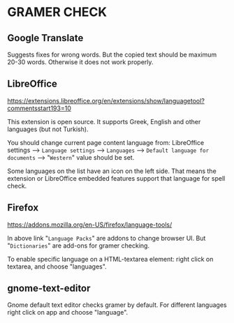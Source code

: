 # GRAMER CHECK

## Google Translate

Suggests fixes for wrong words. But the copied text should be maximum 20-30 words. Otherwise it does not work properly.

## LibreOffice

<https://extensions.libreoffice.org/en/extensions/show/languagetool?commentsstart193=10>

This extension is open source. It supports Greek, English and other languages (but not Turkish).

You should change current page content language from: LibreOffice settings --> `Language settings` --> `Languages` --> `Default language for documents` --> "`Western`" value should be set.

Some languages on the list have an icon on the left side. That means the extension or LibreOffice embedded features support that language for spell check.

## Firefox

<https://addons.mozilla.org/en-US/firefox/language-tools/>

In above link "`Language Packs`" are addons to change browser UI. But "`Dictionaries`" are add-ons for gramer checking.

To enable specific language on a HTML-textarea element: right click on textarea, and choose "languages".

## gnome-text-editor

Gnome default text editor checks gramer by default. For different languages right click on app and choose "language".
